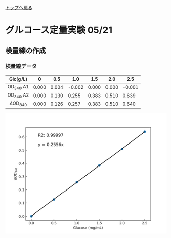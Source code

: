 [トップへ戻る](README.md)

# グルコース定量実験 05/21

## 検量線の作成

### 検量線データ

| Glc(g/L) | 0     | 0.5  | 1.0  | 1.5  | 2.0   | 2.5  |
|:---------------:|-------|-------|-------|-------|-------|-------|
|$\text{OD}_{340}$   A1        | 0.000 | 0.004| -0.002 | 0.000 | 0.000  | -0.001 |
| $\text{OD}_{340}$  A2                  | 0.000 | 0.130| 0.255| 0.383|0.510 | 0.639 |
| $\Delta \text{OD}_{340}$           | 0.000 | 0.126| 0.257| 0.383|0.510 | 0.640 |

![alt text](images/Glucose_01.png)